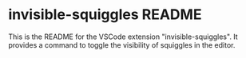 # invisible-squiggles README

This is the README for the VSCode extension "invisible-squiggles". It provides a command to toggle the visibility of squiggles in the editor.
